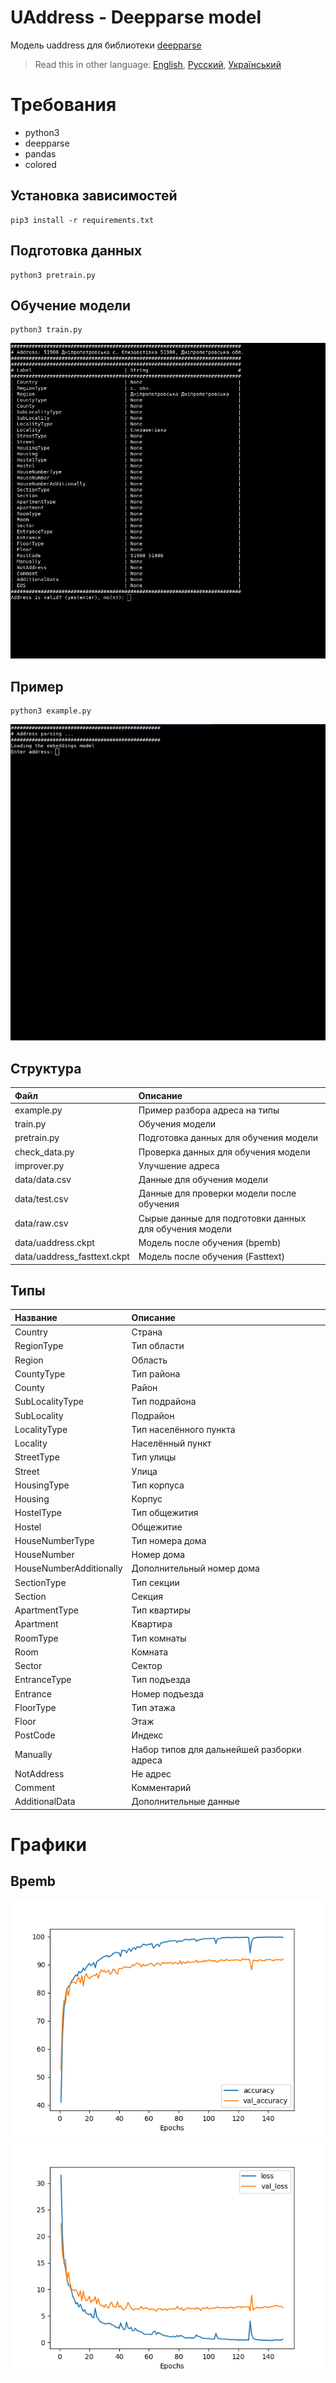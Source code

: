 # UAddress - Deepparse model

Модель uaddress для библиотеки [deepparse](https://github.com/GRAAL-Research/deepparse)

> Read this in other language: [English](README.en.md), [Русский](README.md), [Український](README.ua.md)

# Требования
* python3
* deepparse
* pandas
* colored

## Установка зависимостей
```shell
pip3 install -r requirements.txt
```

## Подготовка данных
```shell
python3 pretrain.py
```

## Обучение модели
```shell
python3 train.py
```

![train](https://github.com/RapidappsIT/uaddress_deepparse/blob/master/doc/train.gif?raw=true)

## Пример
```shell
python3 example.py
```

![example](https://github.com/RapidappsIT/uaddress_deepparse/blob/master/doc/example.gif?raw=true)

## Структура
| Файл                          | Описание                                                  |
| :-------------                | :-------------                                            |
| example.py                    | Пример разбора адреса на типы                             |
| train.py                      | Обучения модели                                           |
| pretrain.py                   | Подготовка данных для обучения модели                     |
| check_data.py                 | Проверка данных для обучения модели                       |
| improver.py                   | Улучшение адреса                                          |
| data/data.csv                 | Данные для обучения модели                                |
| data/test.csv                 | Данные для проверки модели после обучения                 |
| data/raw.csv                  | Сырые данные для подготовки данных для обучения модели    |
| data/uaddress.ckpt            | Модель после обучения (bpemb)                             |
| data/uaddress_fasttext.ckpt   | Модель после обучения (Fasttext)                          |

## Типы
| Название                  | Описание                                      |
| :-------------            | :-------------                                |
| Country                   | Страна                                        |
| RegionType                | Тип области                                   |
| Region                    | Область                                       |
| CountyType                | Тип района                                    |
| County                    | Район                                         |
| SubLocalityType           | Тип подрайона                                 |
| SubLocality               | Подрайон                                      |
| LocalityType              | Тип населённого пункта                        |
| Locality                  | Населённый пункт                              |
| StreetType                | Тип улицы                                     |
| Street                    | Улица                                         |
| HousingType               | Тип корпуса                                   |
| Housing                   | Корпус                                        |
| HostelType                | Тип общежития                                 |
| Hostel                    | Общежитие                                     |
| HouseNumberType           | Тип номера дома                               |
| HouseNumber               | Номер дома                                    |
| HouseNumberAdditionally   | Дополнительный номер дома                     |
| SectionType               | Тип секции                                    |
| Section                   | Секция                                        |
| ApartmentType             | Тип квартиры                                  |
| Apartment                 | Квартира                                      |
| RoomType                  | Тип комнаты                                   |
| Room                      | Комната                                       |
| Sector                    | Сектор                                        |
| EntranceType              | Тип подъезда                                  |
| Entrance                  | Номер подъезда                                |
| FloorType                 | Тип этажа                                     |
| Floor                     | Этаж                                          |
| PostCode                  | Индекс                                        |
| Manually                  | Набор типов для дальнейшей разборки адреса    |
| NotAddress                | Не адрес                                      |
| Comment                   | Комментарий                                   |
| AdditionalData            | Дополнительные данные                         |

# Графики
## Bpemb
![accuracy](https://github.com/RapidappsIT/uaddress_deepparse/blob/master/doc/accuracy.png?raw=true)
![loss](https://github.com/RapidappsIT/uaddress_deepparse/blob/master/doc/loss.png?raw=true)
